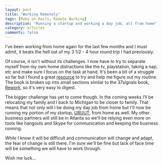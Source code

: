```yaml
---
layout: post
title: "Working Remotely"
tags: [Ruby on Rails, Remote Working]
description: "Running a startup and working a day job, all from home"
category: articles
comments: false
---
```

I've been working from home again for the last few months and I must admit, it beats the hell out of my 3 1/2 - 4 hour round trip I had previously.  

Of course, it isn't without its challenges. I now have to try to separate myself from my own home distractions like the tv, playstation, taking a nap, etc and make sure I focus on the task at hand.  It's been a bit of a struggle so far but I found a great [resource](http://99u.com/book/manage-your-day-to-day-2, "Manage Your Day to Day") to try and help me figure out my routine.  The book is broken up into small sections similar to the 37signals book, [Rework](http://www.amazon.com/Rework-Jason-Fried/dp/0307463745), so it's very easy to digest. 

The bigger challenge has yet to come though.  In the coming weeks I'll be relocating my family and I back to Michigan to be closer to family. That means that not only will I be doing my day job from home but I'll now be running my portion of my startup, [URUUT](http://www.uruut.com), from home as well.  My other business partners will still be in Atlanta so we'll be relying even more on tools like hangouts and Skype for communication and keeping the business running.  

While I know it will be difficult and communication will change and adapt, the fear of change is still there.  I'm sure we'll be fine but lack of face time will be something we will have to work through.  

Wish me luck...